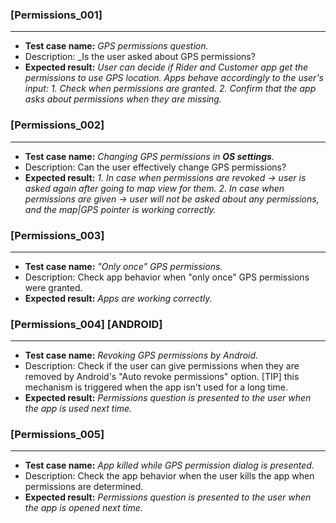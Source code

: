 ### [Permissions_001]
---
*  **Test case name:**  _GPS permissions question._
*  Description: _Is the user asked about GPS permissions?
*  **Expected result:**
_User can decide if Rider and Customer app get the permissions to use GPS location. Apps behave accordingly to the user's input:_
_1. Check when permissions are granted._
_2. Confirm that the app asks about permissions when they are missing._

### [Permissions_002]
---
*  **Test case name:**  _Changing GPS permissions in **OS settings**._
*  Description: Can the user effectively change GPS permissions?
*  **Expected result:** 
_1. In case when permissions are revoked -> user is asked again after going to map view for them._
_2. In case when permissions are given -> user will not be asked about any permissions, and the map|GPS pointer is working correctly._

### [Permissions_003]
---
*  **Test case name:**  _"Only once" GPS permissions._
*  Description: Check app behavior when "only once" GPS permissions were granted.
*  **Expected result:** _Apps are working correctly._

### [Permissions_004] [ANDROID]
---
*  **Test case name:**  _Revoking GPS permissions by Android._
*  Description: Check if the user can give permissions when they are removed by Android's "Auto revoke permissions" option. [TIP] this mechanism is triggered when the app isn't used for a long time.
*  **Expected result:** _Permissions question is presented to the user when the app is used next time._

### [Permissions_005]
---
*  **Test case name:**  _App killed while GPS permission dialog is presented._
*  Description: Check the app behavior when the user kills the app when permissions are determined.
*  **Expected result:** _Permissions question is presented to the user when the app is opened next time._